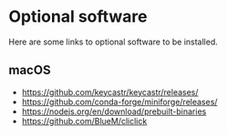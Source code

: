 # Optional software

Here are some links to optional software to be installed.

## macOS

- https://github.com/keycastr/keycastr/releases/
- https://github.com/conda-forge/miniforge/releases/
- https://nodejs.org/en/download/prebuilt-binaries
- https://github.com/BlueM/cliclick


